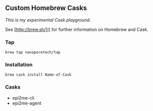 ## Custom Homebrew Casks

*This is my experimental Cask playground.*

See [http://brew.sh/]() for further information on Homebrew and Cask.

### Tap
```code
brew tap nanoporetech/tap
```

### Installation
```code
brew cask install Name-of-Cask
```

### Casks
*  epi2me-cli
*  epi2me-agent
